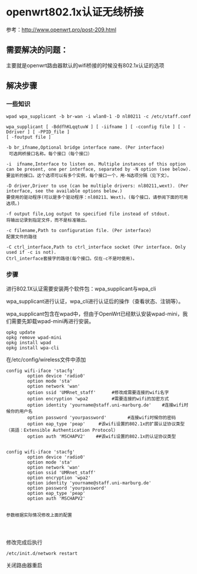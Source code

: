 # openwrt802.1x认证无线桥接

参考：http://www.openwrt.pro/post-209.html

## 需要解决的问题：

主要就是openwrt路由器默认的wifi桥接的时候没有802.1x认证的选项

## 解决步骤



### 一些知识

```
wpad wpa_supplicant -b br-wan -i wlan0-1 -D nl80211 -c /etc/staff.conf

wpa_supplicant [ -BddfhKLqqtuvW ] [ -iifname ] [ -cconfig file ] [ -Ddriver ] [ -PPID_file ]
[ -foutput file ]

-b br_ifname,Optional bridge interface name. (Per interface)
 可选网桥接口名称。每个接口（每个接口）

-i  ifname,Interface to listen on. Multiple instances of this option can be present, one per interface, separated by -N option (see below).
要监听的接口。这个选项可以有多个实例，每个接口一个，用-N选项分隔（见下文）。

-D driver,Driver to use (can be multiple drivers: nl80211,wext). (Per interface, see the available options below.)
要使用的驱动程序(可以是多个驱动程序：nl80211、Wext)。(每个接口，请参阅下面的可用选项。)

-f output file,Log output to specified file instead of stdout.
将输出记录到指定文件，而不是标准输出。

-c filename,Path to configuration file. (Per interface)
配置文件的路径

-C ctrl_interface,Path to ctrl_interface socket (Per interface. Only used if -c is not).
Ctrl_interface套接字的路径(每个接口。仅在-c不是时使用)。
```

### 步骤

进行802.1X认证需要安装两个软件包：wpa_supplicant与wpa_cli

wpa_supplicant进行认证，wpa_cli进行认证后的操作（查看状态、注销等）。

wpa_supplicant包含在wpad中，但由于OpenWrt已经默认安装wpad-mini，我们需要先卸载wpad-mini再进行安装。

```
opkg update
opkg remove wpad-mini
opkg install wpad
opkg install wpa-cli
```

在/etc/config/wireless文件中添加

```
config wifi-iface 'stacfg'   
        option device 'radio0'
        option mode 'sta'
        option network 'wan'        
        option ssid 'UMRnet_staff'      #修改成需要连接的wifi名字
        option encryption 'wpa2         #需要连接的wifi的加密方式
        option identity 'yourname@staff.uni-marburg.de'    #连接wifi时候你的用户名
        option password 'yourpassword'        #连接wifi时候你的密码
        option eap_type 'peap'     #该wifi设置的802.1x的扩展认证协议类型（英語：Extensible Authentication Protocol）
        option auth 'MSCHAPV2'    ##该wifi设置的802.1x的认证协议类型


config wifi-iface 'stacfg'
        option device 'radio0'
        option mode 'sta'
        option network 'wan'        
        option ssid 'UMRnet_staff'
        option encryption 'wpa2'
        option identity 'yourname@staff.uni-marburg.de'
        option password 'yourpassword'
        option eap_type 'peap'
        option auth 'MSCHAPV2'


参数根据实际情况修改上面的配置


        
```

修改完成后执行

```
/etc/init.d/network restart
```

关闭路由器重启